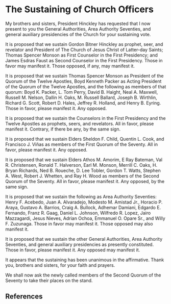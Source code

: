 # The Sustaining of Church Officers

My brothers and sisters, President Hinckley has requested that I now present
to you the General Authorities, Area Authority Seventies, and general
auxiliary presidencies of the Church for your sustaining vote.

It is proposed that we sustain Gordon Bitner Hinckley as prophet, seer, and
revelator and President of The Church of Jesus Christ of Latter-day Saints;
Thomas Spencer Monson as First Counselor in the First Presidency; and James
Esdras Faust as Second Counselor in the First Presidency. Those in favor may
manifest it. Those opposed, if any, may manifest it.

It is proposed that we sustain Thomas Spencer Monson as President of the
Quorum of the Twelve Apostles, Boyd Kenneth Packer as Acting President of the
Quorum of the Twelve Apostles, and the following as members of that quorum:
Boyd K. Packer, L. Tom Perry, David B. Haight, Neal A. Maxwell, Russell M.
Nelson, Dallin H. Oaks, M. Russell Ballard, Joseph B. Wirthlin, Richard G.
Scott, Robert D. Hales, Jeffrey R. Holland, and Henry B. Eyring. Those in
favor, please manifest it. Any opposed.

It is proposed that we sustain the Counselors in the First Presidency and the
Twelve Apostles as prophets, seers, and revelators. All in favor, please
manifest it. Contrary, if there be any, by the same sign.

It is proposed that we sustain Elders Sheldon F. Child, Quentin L. Cook, and
Francisco J. Viñas as members of the First Quorum of the Seventy. All in
favor, please manifest it. Any opposed.

It is proposed that we sustain Elders Athos M. Amorim, E Ray Bateman, Val R.
Christensen, Ronald T. Halverson, Earl M. Monson, Merrill C. Oaks, H. Bryan
Richards, Ned B. Roueche, D. Lee Tobler, Gordon T. Watts, Stephen A. West,
Robert J. Whetten, and Ray H. Wood as members of the Second Quorum of the
Seventy. All in favor, please manifest it. Any opposed, by the same sign.

It is proposed that we sustain the following as Area Authority Seventies:
Henry F. Acebedo, Juan A. Alvaradejo, Modesto M. Amistad Jr., Horacio P.
Araya, Gustavo A. Barrios, Craig A. Bullock, Adhemar Damiani, Edgardo E.
Fernando, Franz R. Gaag, Daniel L. Johnson, Wilfredo R. Lopez, Jairo
Mazzagardi, Jesus Nieves, Adrian Ochoa, Emmanuel O. Opare Sr., and Willy F.
Zuzunaga. Those in favor may manifest it. Those opposed may also manifest it.

It is proposed that we sustain the other General Authorities, Area Authority
Seventies, and general auxiliary presidencies as presently constituted. Those
in favor, please manifest it. Any opposed may manifest it.

It appears that the sustaining has been unanimous in the affirmative. Thank
you, brothers and sisters, for your faith and prayers.

We shall now ask the newly called members of the Second Quorum of the Seventy
to take their places on the stand.

## References

